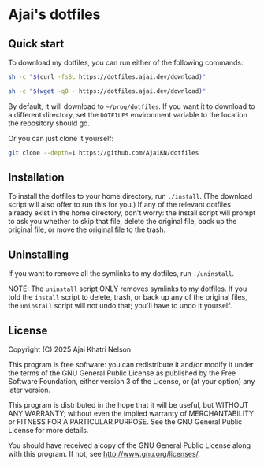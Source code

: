 # Ajai's dotfiles

## Quick start

To download my dotfiles, you can run either of the following commands:

``` sh
sh -c "$(curl -fsSL https://dotfiles.ajai.dev/download)"
```

``` sh
sh -c "$(wget -qO - https://dotfiles.ajai.dev/download)"
```

By default, it will download to `~/prog/dotfiles`. If you want it to download to a different directory, set the `DOTFILES` environment variable to the location the repository should go.

Or you can just clone it yourself:

``` sh
git clone --depth=1 https://github.com/AjaiKN/dotfiles
```

## Installation

To install the dotfiles to your home directory, run `./install`.
(The download script will also offer to run this for you.)
If any of the relevant dotfiles already exist in the home directory, don't worry: the install script will prompt to ask you whether to skip that file, delete the original file, back up the original file, or move the original file to the trash.

## Uninstalling

If you want to remove all the symlinks to my dotfiles, run `./uninstall`.

NOTE: The `uninstall` script ONLY removes symlinks to my dotfiles. If you told the `install` script to delete, trash, or back up any of the original files, the `uninstall` script will not undo that; you'll have to undo it yourself.

## License
Copyright (C) 2025 Ajai Khatri Nelson

This program is free software: you can redistribute it and/or modify
it under the terms of the GNU General Public License as published by
the Free Software Foundation, either version 3 of the License, or
(at your option) any later version.

This program is distributed in the hope that it will be useful,
but WITHOUT ANY WARRANTY; without even the implied warranty of
MERCHANTABILITY or FITNESS FOR A PARTICULAR PURPOSE.  See the
GNU General Public License for more details.

You should have received a copy of the GNU General Public License
along with this program.  If not, see <http://www.gnu.org/licenses/>.
